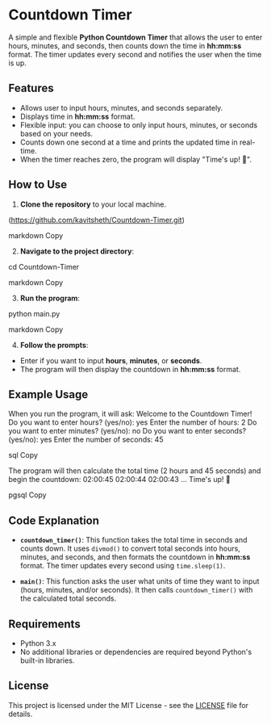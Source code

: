 # Countdown Timer

A simple and flexible **Python Countdown Timer** that allows the user to enter hours, minutes, and seconds, then counts down the time in **hh:mm:ss** format. The timer updates every second and notifies the user when the time is up.

## Features

- Allows user to input hours, minutes, and seconds separately.
- Displays time in **hh:mm:ss** format.
- Flexible input: you can choose to only input hours, minutes, or seconds based on your needs.
- Counts down one second at a time and prints the updated time in real-time.
- When the timer reaches zero, the program will display "Time's up! 🚨".

## How to Use

1. **Clone the repository** to your local machine.
   
(https://github.com/kavitsheth/Countdown-Timer.git)

markdown
Copy

2. **Navigate to the project directory**:

cd Countdown-Timer

markdown
Copy

3. **Run the program**:

python main.py

markdown
Copy

4. **Follow the prompts**:
 - Enter if you want to input **hours**, **minutes**, or **seconds**.
 - The program will then display the countdown in **hh:mm:ss** format.

## Example Usage

When you run the program, it will ask:
Welcome to the Countdown Timer! Do you want to enter hours? (yes/no): yes Enter the number of hours: 2 Do you want to enter minutes? (yes/no): no Do you want to enter seconds? (yes/no): yes Enter the number of seconds: 45

sql
Copy

The program will then calculate the total time (2 hours and 45 seconds) and begin the countdown:
02:00:45 02:00:44 02:00:43 ... Time's up! 🚨

pgsql
Copy

## Code Explanation

- **`countdown_timer()`**: This function takes the total time in seconds and counts down. It uses `divmod()` to convert total seconds into hours, minutes, and seconds, and then formats the countdown in **hh:mm:ss** format. The timer updates every second using `time.sleep(1)`.
  
- **`main()`**: This function asks the user what units of time they want to input (hours, minutes, and/or seconds). It then calls `countdown_timer()` with the calculated total seconds.
  
## Requirements

- Python 3.x
- No additional libraries or dependencies are required beyond Python's built-in libraries.

## License

This project is licensed under the MIT License - see the [LICENSE](LICENSE) file for details.
